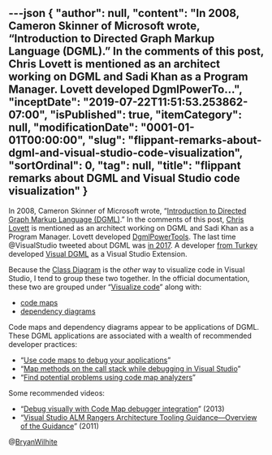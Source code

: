 ---json
{
  "author": null,
  "content": "In 2008, Cameron Skinner of Microsoft wrote, “Introduction to Directed Graph Markup Language (DGML).” In the comments of this post, Chris Lovett is mentioned as an architect working on DGML and Sadi Khan as a Program Manager. Lovett developed DgmlPowerTo...",
  "inceptDate": "2019-07-22T11:51:53.253862-07:00",
  "isPublished": true,
  "itemCategory": null,
  "modificationDate": "0001-01-01T00:00:00",
  "slug": "flippant-remarks-about-dgml-and-visual-studio-code-visualization",
  "sortOrdinal": 0,
  "tag": null,
  "title": "flippant remarks about DGML and Visual Studio code visualization"
}
---

In 2008, Cameron Skinner of Microsoft wrote, “[Introduction to Directed Graph Markup Language (DGML)](https://blogs.msdn.microsoft.com/camerons/2008/12/16/introduction-to-directed-graph-markup-language-dgml/).” In the comments of this post, [Chris Lovett](https://www.microsoft.com/en-us/research/people/clovett/) is mentioned as an architect working on DGML and Sadi Khan as a Program Manager. Lovett developed [DgmlPowerTools](https://marketplace.visualstudio.com/publishers/ChrisLovett). The last time <span class="citation">@VisualStudio</span> tweeted about DGML was [in 2017](https://twitter.com/VisualStudio/status/922944544861237249). A developer [from Turkey](https://ceyhunciper.wordpress.com/category/dgml/) developed [Visual DGML](https://marketplace.visualstudio.com/items?itemName=CeyhunCiper.VisualDGML) as a Visual Studio Extension.

Because the [Class Diagram](https://docs.microsoft.com/en-us/visualstudio/ide/class-designer/designing-and-viewing-classes-and-types?view=vs-2019) is the *other* way to visualize code in Visual Studio, I tend to group these two together. In the official documentation, these two are grouped under “[Visualize code](https://docs.microsoft.com/en-us/visualstudio/modeling/visualize-code?view=vs-2019)” along with:

*   [code maps](https://docs.microsoft.com/en-us/visualstudio/modeling/map-dependencies-across-your-solutions?view=vs-2019)
*   [dependency diagrams](https://docs.microsoft.com/en-us/visualstudio/modeling/create-layer-diagrams-from-your-code?view=vs-2019)

Code maps and dependency diagrams appear to be applications of DGML. These DGML applications are associated with a wealth of recommended developer practices:

*   “[Use code maps to debug your applications](https://docs.microsoft.com/en-us/visualstudio/modeling/use-code-maps-to-debug-your-applications?view=vs-2019)”
*   “[Map methods on the call stack while debugging in Visual Studio](https://docs.microsoft.com/en-us/visualstudio/modeling/map-methods-on-the-call-stack-while-debugging-in-visual-studio?view=vs-2019)”
*   “[Find potential problems using code map analyzers](https://docs.microsoft.com/en-us/visualstudio/modeling/find-potential-problems-using-code-map-analyzers?view=vs-2019)”

Some recommended videos:

*   “[Debug visually with Code Map debugger integration](https://channel9.msdn.com/Series/Visual-Studio-2012-Premium-and-Ultimate-Overview/Visual-Studio-Ultimate-2012Debug-visually-with-Code-Map-debugger-integration)” (2013)
*   “[Visual Studio ALM Rangers Architecture Tooling Guidance—Overview of the Guidance](https://channel9.msdn.com/Blogs/Visual-Studio-ALM-Rangers/ABEExtensionOverview?term=Visual%20Studio%20Architecture%20Tooling%20Guidance&lang-en=true)” (2011)

@[BryanWilhite](https://twitter.com/BryanWilhite)
